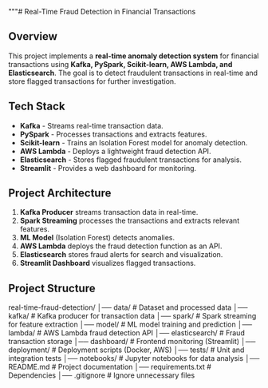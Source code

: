 """# Real-Time Fraud Detection in Financial Transactions

## Overview
This project implements a **real-time anomaly detection system** for financial transactions using **Kafka, PySpark, Scikit-learn, AWS Lambda, and Elasticsearch**. The goal is to detect fraudulent transactions in real-time and store flagged transactions for further investigation.

## Tech Stack
- **Kafka** - Streams real-time transaction data.
- **PySpark** - Processes transactions and extracts features.
- **Scikit-learn** - Trains an Isolation Forest model for anomaly detection.
- **AWS Lambda** - Deploys a lightweight fraud detection API.
- **Elasticsearch** - Stores flagged fraudulent transactions for analysis.
- **Streamlit** - Provides a web dashboard for monitoring.

## Project Architecture
1. **Kafka Producer** streams transaction data in real-time.
2. **Spark Streaming** processes the transactions and extracts relevant features.
3. **ML Model** (Isolation Forest) detects anomalies.
4. **AWS Lambda** deploys the fraud detection function as an API.
5. **Elasticsearch** stores fraud alerts for search and visualization.
6. **Streamlit Dashboard** visualizes flagged transactions.

## Project Structure
real-time-fraud-detection/ │── data/ # Dataset and processed data │── kafka/ # Kafka producer for transaction data │── spark/ # Spark streaming for feature extraction │── model/ # ML model training and prediction │── lambda/ # AWS Lambda fraud detection API │── elasticsearch/ # Fraud transaction storage │── dashboard/ # Frontend monitoring (Streamlit) │── deployment/ # Deployment scripts (Docker, AWS) │── tests/ # Unit and integration tests │── notebooks/ # Jupyter notebooks for data analysis │── README.md # Project documentation │── requirements.txt # Dependencies │── .gitignore # Ignore unnecessary files
